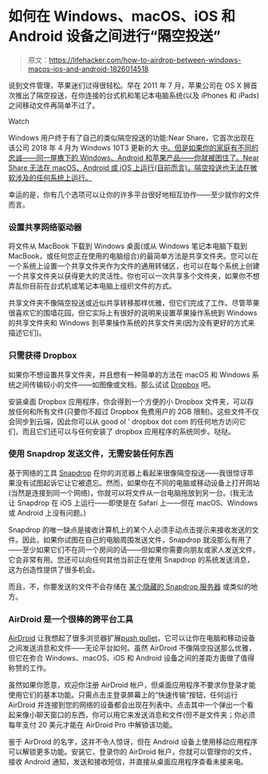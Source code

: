 # 如何在 Windows、macOS、iOS 和 Android 设备之间进行“隔空投送”

> 原文：<https://lifehacker.com/how-to-airdrop-between-windows-macos-ios-and-android-1826014518>

说到文件管理，苹果迷们过得很轻松。早在 2011 年 7 月，苹果公司在 OS X 狮首次推出了隔空投送，在你连接的台式机和笔记本电脑系统(以及 iPhones 和 iPads)之间移动文件再简单不过了。

Watch

Windows 用户终于有了自己的类似隔空投送的功能:Near Share，它首次出现在该公司 2018 年 4 月为 Windows 10T3 更新的大 [中。但是如果你的家庭有不同的忠诚——同一屋檐下的 Windows、Android 和苹果产品——你就被困住了。Near Share 无法在 macOS、Android 或 iOS 上运行(目前而言)，隔空投送也无法在微软涉及的任何系统上运行。](https://lifehacker.com/here-are-the-features-you-should-care-about-in-microsof-1825642722)

幸运的是，你有几个选项可以让你的许多平台很好地相互协作——至少就你的文件而言。

### 设置共享网络驱动器

将文件从 MacBook 下载到 Windows 桌面(或从 Windows 笔记本电脑下载到 MacBook，或任何您正在使用的电脑组合)的最简单方法是共享文件夹。您可以在一个系统上设置一个共享文件夹作为文件的通用转储区，也可以在每个系统上创建一个共享文件夹以获得更大的灵活性。你也可以一次共享多个文件夹，如果你不想弄乱你目前在台式机或笔记本电脑上组织文件的方式。

共享文件夹不像隔空投送或近似共享转移那样优雅，但它们完成了工作。尽管苹果很喜欢它的围墙花园，但它实际上有很好的说明来设置苹果操作系统到 Windows 的共享文件夹和 Windows 到苹果操作系统的共享文件夹(因为没有更好的方式来描述它们)。

### 只需获得 Dropbox

如果你不想设置共享文件夹，并且想有一种简单的方法在 macOS 和 Windows 系统之间传输较小的文件——如图像或文档，那么试试 [Dropbox](http://www.dropbox.com/) 吧。

安装桌面 Dropbox 应用程序，你会得到一个方便的小 Dropbox 文件夹，可以存放任何和所有文件(只要你不超过 Dropbox 免费用户的 2GB 限制)。这些文件不仅会同步到云端，因此你可以从 good ol ' dropbox dot com 的任何地方访问它们，而且它们还可以与任何安装了 dropbox 应用程序的系统同步。哒哒。

### 使用 Snapdrop 发送文件，无需安装任何东西

基于网络的工具 [Snapdrop](https://snapdrop.net/) 在你的浏览器上看起来很像隔空投送——我很惊讶苹果没有试图起诉它让它被遗忘。然而，如果你在不同的电脑或移动设备上打开网站(当然是连接到同一个网络)，你就可以将文件从一台电脑拖放到另一台。(我无法让 Snapdrop 在 iOS 上运行——即使是在 Safari 上——但在 macOS、Windows 或 Android 上没有问题。)

Snapdrop 的唯一缺点是接收计算机上的某个人必须手动点击提示来接收发送的文件。因此，如果你试图在自己的电脑周围发送文件，Snapdrop 就没那么有用了——至少如果它们不在同一个房间的话——但如果你需要向朋友或家人发送文件，它会非常有用。您还可以向任何其他当前正在使用 Snapdrop 的系统发送消息，这为创造性提供了很多机会。

而且，不，你要发送的文件不会存储在 [某个隐藏的 Snapdrop 服务器](https://github.com/onedoes/snapdrop) 或类似的地方。

### AirDroid 是一个很棒的跨平台工具

[AirDroid](https://www.airdroid.com/) 让我想起了很多浏览器扩展[push pullet](https://lifehacker.com/how-to-use-pushbullet-to-bridge-the-gap-between-all-you-1548595270)，它可以让你在电脑和移动设备之间发送消息和文件——无论平台如何。虽然 AirDroid 不像隔空投送那么优雅，但它在弥合 Windows、macOS、iOS 和 Android 设备之间的差距方面做了值得称赞的工作。

虽然如果你愿意，欢迎你注册 AirDroid 帐户，但桌面应用程序不要求你登录才能使用它们的基本功能。只需点击主登录屏幕上的“快速传输”按钮，任何运行 AirDroid 并连接到您的网络的设备都会出现在列表中。点击其中一个弹出一个看起来像小聊天窗口的东西，你可以用它来发送消息和文件(但不是文件夹；你必须每年支付 20 美元才能在 AirDroid Pro 中解锁该功能。

鉴于 AirDroid 的名字，这并不令人惊讶，但在 Android 设备上使用移动应用程序可以解锁更多功能。安装它，登录你的 AirDroid 帐户，你就可以管理你的文件，接收 Android 通知，发送和接收短信，并直接从桌面应用程序查看未接来电。